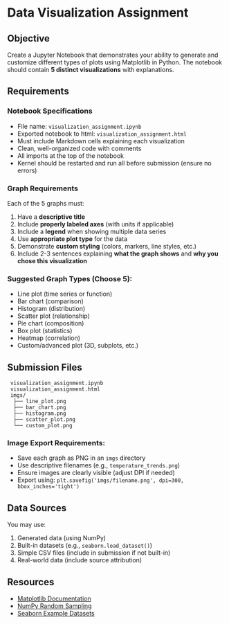 # Data Visualization Assignment

## Objective
Create a Jupyter Notebook that demonstrates your ability to generate and customize different types of plots using Matplotlib in Python. The notebook should contain **5 distinct visualizations** with explanations.

## Requirements

### Notebook Specifications
- File name: `visualization_assignment.ipynb`
- Exported notebook to html: `visualization_assignment.html`
- Must include Markdown cells explaining each visualization
- Clean, well-organized code with comments
- All imports at the top of the notebook
- Kernel should be restarted and run all before submission (ensure no errors)

### Graph Requirements
Each of the 5 graphs must:
1. Have a **descriptive title**
2. Include **properly labeled axes** (with units if applicable)
3. Include a **legend** when showing multiple data series
4. Use **appropriate plot type** for the data
5. Demonstrate **custom styling** (colors, markers, line styles, etc.)
6. Include 2-3 sentences explaining **what the graph shows** and **why you chose this visualization**

### Suggested Graph Types (Choose 5):
- Line plot (time series or function)
- Bar chart (comparison)
- Histogram (distribution)
- Scatter plot (relationship)
- Pie chart (composition)
- Box plot (statistics)
- Heatmap (correlation)
- Custom/advanced plot (3D, subplots, etc.)

## Submission Files

```
 visualization_assignment.ipynb
 visualization_assignment.html
 imgs/
  ├── line_plot.png
  ├── bar_chart.png
  ├── histogram.png
  ├── scatter_plot.png
  └── custom_plot.png
```

### Image Export Requirements:
- Save each graph as PNG in an `imgs` directory
- Use descriptive filenames (e.g., `temperature_trends.png`)
- Ensure images are clearly visible (adjust DPI if needed)
- Export using: `plt.savefig('imgs/filename.png', dpi=300, bbox_inches='tight')`

## Data Sources
You may use:
1. Generated data (using NumPy)
2. Built-in datasets (e.g., `seaborn.load_dataset()`)
3. Simple CSV files (include in submission if not built-in)
4. Real-world data (include source attribution)

## Resources
- [Matplotlib Documentation](https://matplotlib.org/stable/contents.html)
- [NumPy Random Sampling](https://numpy.org/doc/stable/reference/random/index.html)
- [Seaborn Example Datasets](https://seaborn.pydata.org/generated/seaborn.load_dataset.html)
